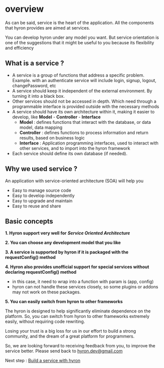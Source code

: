 # overview

As can be said, service is the heart of the application. All the components that hyron provides are aimed at services.

You can develop hyron under any model you want. But service orientation is one of the suggestions that it might be useful to you because its flexibility and efficiency

## What is a service ?

* A service is a group of functions that address a specific problem. Example. with an authenticate service will include login, signup, logout, changePassword, etc
* A service should keep it independent of the external environment. By turning it into a black box.
* Other services should not be accessed in depth. Which need through a programmable interface is provided outside with the necessary methods
* A service should have its own architecture within it, making it easier to develop, like **Model** - **Controller** - **Interface**
  * **Model** : defines functions that interact with the database, or data model, data mapping
  * **Controller** : defines functions to process information and return results, based on business logic
  * **Interface** : Application programming interfaces, used to interact with other services, and to import into the hyron framework
* Each service should define its own database \(if needed\).

## Why we used service ?

An application with service-oriented architecture \(SOA\) will help you

* Easy to manage source code
* Easy to develop independently
* Easy to upgrade and maintain
* Easy to reuse and share

## Basic concepts

**1. Hyron support very well for** _**Service Oriented Architecture**_

**2. You can choose any development model that you like**

**3. A service is supported by hyron if it is packaged with the requestConfig\(\) method**

**4. Hyron also provides unofficial support for special services without declaring requestConfig\(\) method**

* in this case, it need to wrap into a function with param is \(app, config\)
* hyron can not handle these services closely, so some plugins or addons may not work on these packages.

**5. You can easily switch from hyron to other frameworks**

The hyron is designed to help significantly eliminate dependence on the platform. So, you can switch from hyron to other frameworks extremely easily, without requiring code rewriting.

Losing your trust is a big loss for us in our effort to build a strong community, and the dream of a great platform for programmers.

So, we are looking forward to receiving feedback from you, to improve the service better. Please send back to hyron.dev@gmail.com

Next step : [Build a service with hyron](overview.md)

